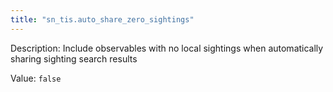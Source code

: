 ```yaml
---
title: "sn_tis.auto_share_zero_sightings"
---
```


Description: Include observables with no local sightings when automatically sharing sighting search results

Value: `false`